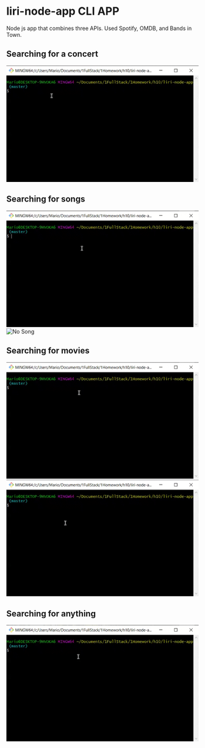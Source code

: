 # liri-node-app CLI APP
Node js app that combines three APIs. Used Spotify, OMDB, and Bands in Town.
<br>
## Searching for a concert <br>
![Concert](https://github.com/mtvalencia/ProjectFiles/blob/master/Bands.gif)
<br>
## Searching for songs <br>
![Song](https://github.com/mtvalencia/ProjectFiles/blob/master/Spotify_Song.gif)
![No Song](https://github.com/mtvalencia/ProjectFiles/blob/master/Spotify_NoSong.gif)
<br>
## Searching for movies <br>
![Movie](https://github.com/mtvalencia/ProjectFiles/blob/master/OMDB_Movie.gif)
![No Movie](https://github.com/mtvalencia/ProjectFiles/blob/master/OMDB_NoMovie.gif)
<br>
## Searching for anything <br>
![Any](https://github.com/mtvalencia/ProjectFiles/blob/master/Any.gif)
